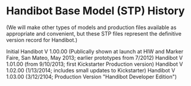 Handibot Base Model (STP) History
=================================
(We will make other types of models and production files available as appropriate and convenient, but these STP files represent the definitive version record for Handibot.)

Initial Handibot V 1.00.00 (Publically shown at launch at HIW and Marker Faire, San Mateo, May 2013; earlier prototypes from 7/2012)
Handibot V 1.01.00 (from 9/10/2013; first Kickstarter Production version)
Handibot V 1.02.00 (1/13/2014; includes small updates to Kickstarter)
Handibot V 1.03.00 (3/12/2104; Production Version "Handibot Developer Edition")